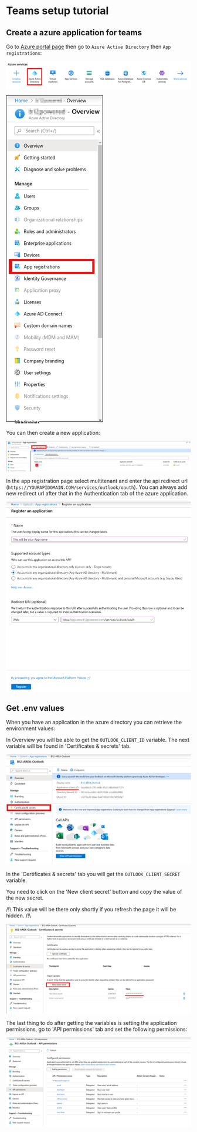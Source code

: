 # Teams setup tutorial

## Create a azure application for teams

Go to [Azure portal page](https://portal.azure.com/) then go to `Azure Active Directory` then `App registrations`:

![azure active directory](../res/Azure_active_directory.png)

![azure app registration](../res/Azure_app_registration.png)

You can then create a new application:

![azure app registration](../res/Azure_new_app_button.png)

In the app registration page select multitenant and enter the api redirect url (`https://YOURAPIDOMAIN.COM/services/outlook/oauth`).
You can always add new redirect url after that in the Authentication tab of the azure application.

![outlook app registration](../res/Outlook_app_register_page.png)

## Get .env values

When you have an application in the azure directory you can retrieve the environment values:

In Overview you will be able to get the `OUTLOOK_CLIENT_ID` variable.
The next variable will be found in 'Certificates & secrets' tab.

![outlook client and tenant id](../res/Outlook_app_client_id.png)

In the 'Certificates & secrets' tab you will get the `OUTLOOK_CLIENT_SECRET` variable.

You need to click on the 'New client secret' button and copy the value of the new secret.

/!\ This value will be there only shortly if you refresh the page it will be hidden. /!\

![outlook client secret](../res/Outlook_client_secret_button.png)

The last thing to do after getting the variables is setting the application permissions, go to 'API permissions' tab and set the following permissions:

![outlook permissions](../res/Outlook_app_permissions.png)